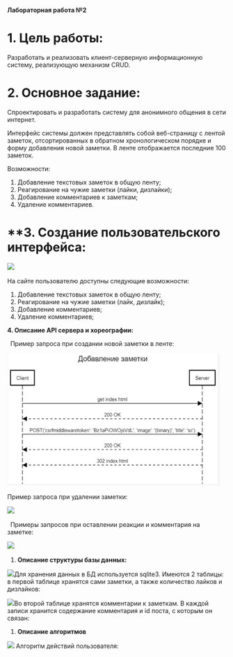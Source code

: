﻿**Лабораторная работа №2** 


# **1. Цель работы:**

Разработать и реализовать клиент-серверную информационную систему, реализующую механизм CRUD.

# **2. Основное задание:**

Спроектировать и разработать систему для анонимного общения в сети интернет. 

Интерфейс системы должен представлять собой веб-страницу с лентой заметок, отсортированных в обратном хронологическом порядке и форму добавления новой заметки. В ленте отображается последние 100 заметок. 

Возможности: 

1. Добавление текстовых заметок в общую ленту; 
1. Реагирование на чужие заметки (лайки, дизлайки); 
1. Добавление комментариев к заметкам;
1. Удаление комментариев.



# **3. Создание пользовательского интерфейса:


![](img/Пользовательский_интерфейс.png)


На сайте пользователю доступны следующие возможности: 

1. Добавление текстовых заметок в общую ленту; 
1. Реагирование на чужие заметки (лайк, дизлайк);
1. Добавление комментариев;
1. Удаление комментариев;



**4.   Описание API сервера и хореографии:**


` `Пример запроса при создании новой заметки в ленте:

![](img/Пример_запроса1.jpeg)

Пример запроса при удалении заметки:

![](img/Пример_запроса2.png)

` `Примеры запросов при оставлении реакции и комментария на заметке:

![](img/Пример_запроса3.png) 

1. **Описание структуры базы данных:**

![](img/Пример_БД1.png)Для хранения данных в БД используется sqlite3. Имеются 2 таблицы: в первой таблице хранятся сами заметки, а также количество лайков и дизлайков:





![](img/Пример_БД2.png)Во второй таблице хранятся комментарии к заметкам. В каждой записи хранится содержание комментария и id поста, с которым он связан:









1. **Описание алгоритмов** 

![](img/Блок-схема.png) Алгоритм действий пользователя:










